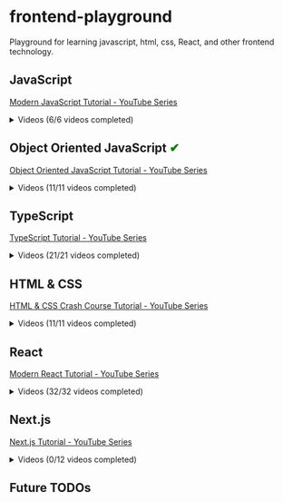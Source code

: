 # frontend-playground

Playground for learning javascript, html, css, React, and other frontend technology.

## JavaScript

[Modern JavaScript Tutorial - YouTube Series](https://www.youtube.com/playlist?list=PL4cUxeGkcC9haFPT7J25Q9GRB_ZkFrQAc)

<details>
<summary>Videos (6/6 videos completed)</summary>

<input type="checkbox" checked /> 1 - Intro & Setup
<input type="checkbox" checked /> 2 - Syntax Basics & Types
<input type="checkbox" checked /> 3 - Control Flow
<input type="checkbox" checked/> 4 - Functions
<input type="checkbox" checked/> 5 - Objects
<input type="checkbox" checked/> 6 - The Document Object Model

</details>

## Object Oriented JavaScript <span style="color:green;">✔</span>

[Object Oriented JavaScript Tutorial - YouTube Series](https://www.youtube.com/playlist?list=PL4cUxeGkcC9i5yvDkJgt60vNVWffpblB7)

<details>
<summary>Videos (11/11 videos completed)</summary>

<input type="checkbox" checked /> 1 - Introduction
<input type="checkbox" checked /> 2 - Object Literals
<input type="checkbox" checked /> 3 - Updating Properties
<input type="checkbox" checked /> 4 - Classes
<input type="checkbox" checked /> 5 - Class Constructors
<input type="checkbox" checked /> 6 - Class Methods
<input type="checkbox" checked /> 7 - Method Chaining
<input type="checkbox" checked /> 8 - Class Inheritance
<input type="checkbox" checked /> 9 - Constructors (under the hood)
<input type="checkbox" checked /> 10 - Prototype
<input type="checkbox" checked /> 11 - Prototype Inheritance

</details>

## TypeScript

[TypeScript Tutorial - YouTube Series](https://www.youtube.com/playlist?list=PL4cUxeGkcC9gUgr39Q_yD6v-bSyMwKPUI)

<details>
<summary>Videos (21/21 videos completed)</summary>

<input type="checkbox" checked /> 1 - Intro & Setup
<input type="checkbox" checked /> 2 - Compiling TypeScript
<input type="checkbox" checked /> 3 - Type Basics
<input type="checkbox" checked /> 4 - Objects & Arrays
<input type="checkbox" checked /> 5 - Explicit Types
<input type="checkbox" checked /> 6 - Dynamic (any) Types
<input type="checkbox" checked /> 7 - Better Workflow & tsconfig
<input type="checkbox" checked /> 8 - Function Basics
<input type="checkbox" checked /> 9 - Type Aliases
<input type="checkbox" checked /> 10 - Function Signatures
<input type="checkbox" checked /> 11 - The DOM & Type Casting
<input type="checkbox" checked /> 12 - Classes
<input type="checkbox" checked /> 13 - Public, Private & Readonly
<input type="checkbox" checked /> 14 - Modules
<input type="checkbox" checked /> 15 - Interfaces
<input type="checkbox" checked /> 16 - Interfaces with Classes
<input type="checkbox" checked /> 17 - Rendering an HTML Template
<input type="checkbox" checked /> 18 - Generics
<input type="checkbox" checked /> 19 - Enums
<input type="checkbox" checked /> 20 - Tuples
<input type="checkbox" checked /> 21 - Wrap Up

</details>

## HTML & CSS

[HTML & CSS Crash Course Tutorial - YouTube Series](https://www.youtube.com/playlist?list=PL4cUxeGkcC9ivBf_eKCPIAYXWzLlPAm6G)

<details>
<summary>Videos (11/11 videos completed)</summary>

<input type="checkbox" checked /> 1 - Introduction
<input type="checkbox" checked /> 2 - HTML Basics
<input type="checkbox" checked /> 3 - HTML Forms
<input type="checkbox" checked /> 4 - CSS Basics
<input type="checkbox" checked /> 5 - CSS Classes & Selectors
<input type="checkbox" checked /> 6 - HTML 5 Semantics
<input type="checkbox" checked /> 7 - Chrome Dev Tools
<input type="checkbox" checked /> 8 - CSS Layout & Position
<input type="checkbox" checked /> 9 - Pseudo Classes & Elements
<input type="checkbox" checked /> 10 - Intro to Media Queries
<input type="checkbox" checked /> 11 - Next Steps

</details>

## React

[Modern React Tutorial - YouTube Series](https://www.youtube.com/playlist?list=PL4cUxeGkcC9gZD-Tvwfod2gaISzfRiP9d)

<details>
<summary>Videos (32/32 videos completed)</summary>

<input type="checkbox" checked /> 1 - Introduction
<input type="checkbox" checked /> 2 - Creating a React Application
<input type="checkbox" checked /> 3 - Components & Templates
<input type="checkbox" checked /> 4 - Dynamic Values in Templates
<input type="checkbox" checked /> 5 - Multiple Components
<input type="checkbox" checked /> 6 - Adding Styles
<input type="checkbox" checked /> 7 - Click Events
<input type="checkbox" checked /> 8 - Using State (useState hook)
<input type="checkbox" checked /> 9 - Intro to React Dev Tools
<input type="checkbox" checked /> 10 - Outputting Lists
<input type="checkbox" checked /> 11 - Props
<input type="checkbox" checked /> 12 - Reusing Components
<input type="checkbox" checked /> 13 - Functions as Props
<input type="checkbox" checked /> 14 - useEffect Hook (the basics)
<input type="checkbox" checked /> 15 - useEffect Dependencies
<input type="checkbox" checked /> 16 - Using JSON Server
<input type="checkbox" checked /> 17 - Fetching Data with useEffect
<input type="checkbox" checked /> 18 - Conditional Loading Message
<input type="checkbox" checked /> 19 - Handling Fetch Errors
<input type="checkbox" checked /> 20 - Making a Custom Hook
<input type="checkbox" checked /> 21 - The React Router
<input type="checkbox" checked /> 22 - Exact Match Routes
<input type="checkbox" checked /> 23 - Router Links
<input type="checkbox" checked /> 24 - useEffect Cleanup
<input type="checkbox" checked /> 25 - Route Parameters
<input type="checkbox" checked /> 26 - Reusing Custom Hooks
<input type="checkbox" checked /> 27 - Controlled Inputs (forms)
<input type="checkbox" checked /> 28 - Submit Events
<input type="checkbox" checked /> 29 - Making a POST Request
<input type="checkbox" checked /> 30 - Programmatic Redirects
<input type="checkbox" checked /> 31 - Deleting Blogs
<input type="checkbox" checked /> 32 - 404 Pages & Next Steps

</details>

## Next.js

[Next.js Tutorial - YouTube Series](https://www.youtube.com/playlist?list=PL4cUxeGkcC9jZIVqmy_QhfQdi6mzQvJnT)

<details>
<summary>Videos (0/12 videos completed)</summary>

<input type="checkbox" /> 1 - Introduction & New Features
<input type="checkbox" /> 2 - SSR & Server Components (theory)
<input type="checkbox" /> 3 - Pages & Routes
<input type="checkbox" /> 4 - Layouts & Links
<input type="checkbox" /> 5 - Styles, Fonts & Images
<input type="checkbox" /> 6 - Fetching & Revalidating Data
<input type="checkbox" /> 7 - Dynamic Segments (Params)
<input type="checkbox" /> 8 - Static Rendering
<input type="checkbox" /> 9 - Custom 404 Page
<input type="checkbox" /> 10 - Loading UI & Suspense
<input type="checkbox" /> 11 - Client Form Component
<input type="checkbox" /> 12 - Building the App

</details>

## Future TODOs

